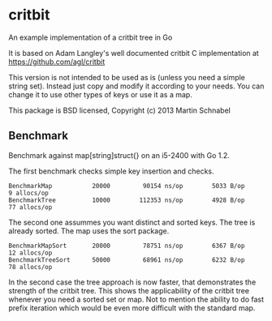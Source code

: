 critbit
=======

An example implementation of a critbit tree in Go

It is based on Adam Langley's well documented critbit C implementation at https://github.com/agl/critbit

This version is not intended to be used as is (unless you need a simple string set).
Instead just copy and modify it according to your needs.
You can change it to use other types of keys or use it as a map.

This package is BSD licensed, Copyright (c) 2013 Martin Schnabel

Benchmark
---------
Benchmark against map[string]struct{} on an i5-2400 with Go 1.2.

The first benchmark checks simple key insertion and checks.

	BenchmarkMap		   20000	     90154 ns/op	    5033 B/op	       9 allocs/op
	BenchmarkTree		   10000	    112353 ns/op	    4928 B/op	      77 allocs/op

The second one assummes you want distinct and sorted keys. The tree is already sorted. The map uses the sort package.

	BenchmarkMapSort	   20000	     78751 ns/op	    6367 B/op	      12 allocs/op
	BenchmarkTreeSort	   50000	     68961 ns/op	    6232 B/op	      78 allocs/op

In the second case the tree approach is now faster, that demonstrates the strength of the critbit tree.
This shows the applicability of the critbit tree whenever you need a sorted set or map.
Not to mention the ability to do fast prefix iteration which would be even more difficult with the standard map.
